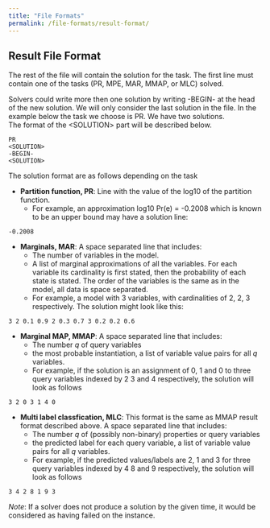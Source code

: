 ```yaml
---
title: "File Formats"
permalink: /file-formats/result-format/
---
```


## Result File Format

The rest of the file will contain the solution for the task. 
The first line must contain one of the tasks (PR, MPE, MAR, MMAP, or MLC) solved. 

Solvers could write more then one solution by writing -BEGIN- at the head of the new solution. 
We will only consider the last solution in the file. 
In the example below the task we choose is PR. 
We have two solutions.<br/>
The format of the &lt;SOLUTION&gt; part will be described below.

```
PR
<SOLUTION>
-BEGIN-
<SOLUTION>
```

The solution format are as follows depending on the task

* **Partition function, PR**: Line with the value of the log10 of the partition function. 
  * For example, an approximation log10 Pr(e) = -0.2008 which is known to be an upper bound may have a solution line:
```
-0.2008
```

* **Marginals, MAR**: A space separated line that includes:
    * The number of variables in the model.
    * A list of marginal approximations of all the variables. For each variable its cardinality is first stated, then the probability of each state is stated. The order of the variables is the same as in the model, all data is space separated.
    * For example, a model with 3 variables, with cardinalities of 2, 2, 3 respectively. The solution might look like this:
```
3 2 0.1 0.9 2 0.3 0.7 3 0.2 0.2 0.6
```

* **Marginal MAP, MMAP**: A space separated line that includes:
    * The number _q_ of query variables
    * the most probable instantiation, a list of variable value pairs for all _q_ variables.
    * For example, if the solution is an assignment of 0, 1 and 0 to three query variables indexed by 2 3 and 4 respectively, the solution will look as follows
```
3 2 0 3 1 4 0
```

* **Multi label classfication, MLC**: This format is the same as MMAP result format described above. A space separated line that includes:
    * The number _q_ of (possibly non-binary) properties or query variables
    * the predicted label for each query variable, a list of variable value pairs for all _q_ variables.
    * For example, if the predicted values/labels are 2, 1 and 3 for three query variables indexed by 4 8 and 9 respectively, the solution will look as follows
```
3 4 2 8 1 9 3
```

*Note*: If a solver does not produce a solution by the given time, it would be considered as having failed on the instance.
